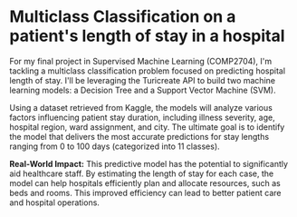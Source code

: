 # Multiclass Classification on a patient's length of stay in a hospital

For my final project in Supervised Machine Learning (COMP2704), I'm tackling a multiclass classification problem focused on predicting hospital length of stay. I'll be leveraging the Turicreate API to build two machine learning models: a Decision Tree and a Support Vector Machine (SVM).

Using a dataset retrieved from Kaggle, the models will analyze various factors influencing patient stay duration, including illness severity, age, hospital region, ward assignment, and city. The ultimate goal is to identify the model that delivers the most accurate predictions for stay lengths ranging from 0 to 100 days (categorized into 11 classes).

**Real-World Impact:**
This predictive model has the potential to significantly aid healthcare staff. By estimating the length of stay for each case, the model can help hospitals efficiently plan and allocate resources, such as beds and rooms. This improved efficiency can lead to better patient care and hospital operations.
